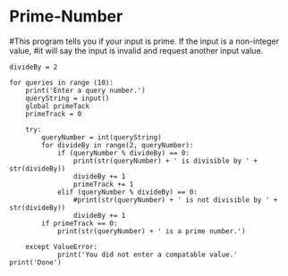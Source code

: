 # Prime-Number
#This program tells you if your input is prime. If the input is a non-integer value,
#it will say the input is invalid and request another input value.

    divideBy = 2

    for queries in range (10):
        print('Enter a query number.')
        queryString = input()
        global primeTack
        primeTrack = 0

        try:
            queryNumber = int(queryString)
            for divideBy in range(2, queryNumber):
                if (queryNumber % divideBy) == 0:
                    print(str(queryNumber) + ' is divisible by ' + str(divideBy))
                    divideBy += 1
                    primeTrack += 1
                elif (queryNumber % divideBy) == 0:
                    #print(str(queryNumber) + ' is not divisible by ' + str(divideBy))
                    divideBy += 1
            if primeTrack == 0:
                print(str(queryNumber) + ' is a prime number.')

        except ValueError:
                print('You did not enter a compatable value.'
    print('Done')
    
